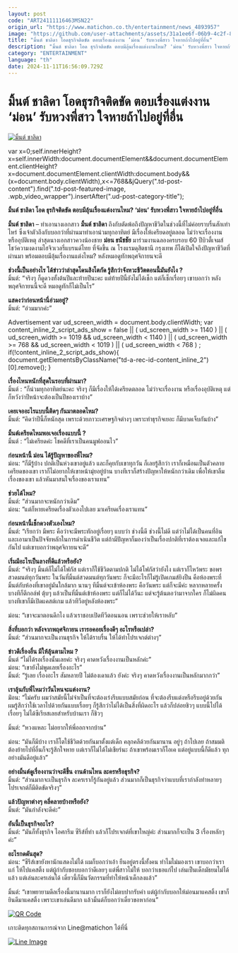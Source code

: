 ```yaml
---
layout: post
code: "ART24111116463MSN22"
origin_url: "https://www.matichon.co.th/entertainment/news_4893957"
image: "https://github.com/user-attachments/assets/31a1ee6f-06b9-4c2f-8e67-c540ed487ff7"
title: "มิ้นต์ ชาลิดา โอดธุรกิจติดขัด ตอบเรื่องแต่งงาน ‘ม่อน’ รับหวงพี่สาว ใจหายถ้าไปอยู่ที่อื่น"
description: "มิ้นต์ ชาลิดา โอด ธุรกิจติดขัด ตอบมีลุ้นเรื่องแต่งงานไหม? 'ม่อน' รับหวงพี่สาว ใจหายถ้าไปอยู่ที่อื่น"
category: "ENTERTAINMENT"
language: "th"
date: 2024-11-11T16:56:09.729Z
---
```


# มิ้นต์ ชาลิดา โอดธุรกิจติดขัด ตอบเรื่องแต่งงาน ‘ม่อน’ รับหวงพี่สาว ใจหายถ้าไปอยู่ที่อื่น

[![มิ้นต์ ชาลิดา](https://www.matichon.co.th/wp-content/uploads/2024/11/พี่สาว584.jpg "มิ้นต์ ชาลิดา")](https://www.matichon.co.th/wp-content/uploads/2024/11/พี่สาว584.jpg)

var x=0;self.innerHeight?x=self.innerWidth:document.documentElement&&document.documentElement.clientHeight?x=document.documentElement.clientWidth:document.body&&(x=document.body.clientWidth),x<=768&&jQuery(".td-post-content").find(".td-post-featured-image, .wpb\_video\_wrapper").insertAfter(".ud-post-category-title");

**มิ้นต์ ชาลิดา โอด ธุรกิจติดขัด ตอบมีลุ้นเรื่องแต่งงานไหม? ‘ม่อน’ รับหวงพี่สาว ใจหายถ้าไปอยู่ที่อื่น**

**มิ้นต์ ชาลิดา** – ทำเอานางเอกสาว **มิ้นต์ ชาลิดา** ถึงกับตัดพ้อถึงปัญหาชีวิตในช่วงนี้ที่ไม่ค่อยราบรื่นสักเท่าไหร่ ซึ่งเจ้าตัวถึงกับบอกว่าที่ผ่านมาทำเอาน่วมทุกอาทิตย์ มีเรื่องให้เครียดอยู่ตลอด ไม่ว่าจะเรื่องงาน หรืออุบัติเหตุ ล่าสุดนางเอกสาวควงน้องชาย **ม่อน ธนัชชัย** มาร่วมงานฉลองครบรอบ 60 ปีบิวตี้เจมส์ โชว์ความงดงามไฮจิวเวลรี่แบรนด์ไทย ที่จัดขึ้น ณ โรงแรมดุสิตธานี กรุงเทพ ก็ได้เปิดใจถึงปัญหาชีวิตที่ผ่านมา พร้อมตอบมีลุ้นเรื่องานแต่งไหม? หลังหมอดูทักพฤศจิกายนจะดี

**ช่วงนี้เป็นอย่างไร ได้ข่าวว่าล่าสุดโดนสิงโตกัด รู้สึกว่าจังหวะชีวิตตอนนี้มันยังไง ?**  
มิ้นต์: “จริงๆ ก็ดูดวงทั้งต้นปีและท้ายปีนะคะ แต่ท้ายปีนี้ยังไม่ได้เช็ก แต่ก็เช็กเรื่อยๆ เขาบอกว่า หลังพฤศจิกายนนี้จะดี หมอดูทักก็ไม่เป็นไร”

**แสดงว่าก่อนหน้านี่อ่วมอยู่?**  
มิ้นต์: “อ่วมมากค่ะ”

Advertisement var ud\_screen\_width = document.body.clientWidth; var content\_inline\_2\_script\_ads\_show = false || ( ud\_screen\_width >= 1140 ) || ( ud\_screen\_width >= 1019 && ud\_screen\_width < 1140 ) || ( ud\_screen\_width >= 768 && ud\_screen\_width < 1019 ) || ( ud\_screen\_width < 768 ) ; if(!content\_inline\_2\_script\_ads\_show){ document.getElementsByClassName("td-a-rec-id-content\_inline\_2")\[0\].remove(); }

**เรื่องไหนหนักที่สุดในรอบที่ผ่านมา?**  
มิ้นต์ : “ก็น่วมทุกอาทิตย์นะคะ จริงๆ ก็มีเรื่องให้ได้เครียดตลอด ไม่ว่าจะเรื่องงาน หรือเรื่องอุบัติเหตุ แต่ก็หวังว่าปีหน้าจะต้องเป็นปีของเราบ้าง”

**เคยเจออะไรแบบนี้ติดๆ กันมาตลอดไหม?**  
มิ้นต์: “คิดว่าปีนี้ก็หนักสุด เพราะด้วยภาวะเศรษฐกิจต่างๆ เพราะทำธุรกิจเยอะ ก็มีบาดเจ็บกันบ้าง”

**มิ้นต์เครียดไหมพอเจอเรื่องแบบนี้ ?**  
มิ้นต์ : “ไม่เครียดค่ะ โชคดีที่เราเป็นคนมูฟออนไว”

**ก่อนหน้านี้ ม่อน ได้รู้ปัญหาของพี่ไหม?**  
ม่อน: “ก็มีรู้บ้าง ปกติเป็นห่วงเขาอยู่แล้ว และก็คุยกับเขาทุกวัน ก็เลยรู้สึกว่า เราก็เหมือนเป็นตัวคลายเครียดของเขา เราก็ไม่อยากให้เขาหน้ามุ่ยอยู่บ้าน บางทีเราก็สร้างปัญหาให้หนักกว่าเดิม เพื่อให้เขาลืมเรื่องของเขา แล้วหันมาสนใจเรื่องของเราแทน”

**ช่วยได้ไหม?**  
มิ้นต์: “ส่วนมากจะหนักกว่าเดิม”  
ม่อน: “แต่ก็หายเครียดเรื่องตัวเองไปเลย มาเครียดเรื่องเราแทน”

**ก่อนหน้านี้เช็กดวงตัวเองไหม?**  
มิ้นต์: “เรียกว่า มีพระ คือว่าจะมีพระทักอยู่เรื่อยๆ แบบว่า ช่วงนี้ดี ช่วงนี้ไม่ดี แต่ว่าไม่ได้เป็นคนที่อินและเอามาเป็นปัจจัยหลักในการดำเนินชีวิต แต่ถ้ามีปัญหาก็มองว่าเป็นเรื่องปกติที่เราต้องเจอและแก้ไขกันไป แต่เขาบอกว่าพฤศจิกายนจะดี”

**เริ่มมีอะไรเป็นลางที่ดีแล้วหรือยัง?**  
มิ้นต์: “จริงๆ มิ้นต์ก็ไม่ได้โฟกัส แต่เราก็ใช้ชีวิตตามปกติ ไม่ได้โฟกัสว่ายังไง แต่เราก็ไหว้พระ ขอพร สวดมนต์ทุกวันพระ ในวันที่มิ้นต์สวดมนต์ทุกวันพระ ก็จะมีอะไรก็ไม่รู้เปิดเกมส์ยิงปืน คือห้องพระที่มิ้นต์กับห้องที่เขาอยู่มันใกล้มาก นานๆ ทีมิ้นต์จะเข้าห้องพระ คือวันพระ แต่ก็จะมีค่ะ หลากหลายครั้ง บางทีก็ตีกอล์ฟ ตุ้บๆ แล้วเป็นที่มิ้นต์เข้าห้องพระ แต่ก็ไม่ได้วีนะ แต่จะรู้ต้นตอว่ามาจากใคร ก็ไม่ผิดคน บางทีเขาก็มีเปิดแคสต์เกม แล้วทีวีอยู่หลังห้องพระ”

ม่อน: “เขาจะมาตอนดึกไง แล้วเราชอบเปิดทีวีตอนนอน เพราะช่วยให้เราหลับ”

**สิ่งที่บอกว่า หลังจากพฤศจิกายน เรารอคอยเรื่องดีๆ อะไรหรือเปล่า?**  
มิ้นต์: “ส่วนมากจะเป็นงานธุรกิจ ให้ได้ราบรื่น ให้ได้ทำโปรเจกต์ต่างๆ”

**ข่าวดีเรื่องอื่น มีให้ลุ้นตามไหม ?**  
มิ้นต์ “ไม่ได้รอเรื่องนั้นเลยค่ะ จริงๆ คาดหวังเรื่องงานเป็นหลักค่ะ”  
ม่อน: “เขายังไม่พูดเลยเรื่องอะไร”  
มิ้นต์: “รู้เลย เรื่องอะไร สัมหลายปี ไม่ต้องเดาแล้ว ยังค่ะ จริงๆ คาดหวังเรื่องงานเป็นหลักมากกว่า”

**เราลุ้นกับพี่ไหมว่าวันไหนจะแต่งงาน?**  
ม่ิอน: “ไม่ครับ ผมว่าสมัยนี้ไม่จำเป็นที่จะต้องเร่งรีบแบบสมัยก่อน ที่จะต้องรีบแต่งหรือรีบอยู่ด้วยกัน ผมรู้สึกว่าใช้เวลาไปด้วยกันแบบเรื่อยๆ ก็รู้สึกว่าไม่ได้เป็นสิ่งที่ผิดอะไร แล้วก็ปล่อยชิวๆ แบบนี้ไปได้เรื่อยๆ ไม่ได้ซีเรียสเลยสำหรับบ้านเรา ก็ชิวๆ

มิ้นต์: “หวงแหละ ไม่อยากให้พี่ออกจากบ้าน”

ม่อน: “มันก็มีบ้าง เราก็โตใช้ชีวิตด้วยกันมาตั้งแต่เด็ก คลุกคลีด้วยกันมานาน อยู่ๆ ถ้าไปเลย ถ้าสมมติต้องย้ายไปที่อื่นก็จะรู้สึกใจหาย เเต่เราก็ไม่ได้ไม่เชียร์นะ ถ้าเขาพร้อมเราก็โอเค แต่อยู่แบบนี้ก็ดีแล้ว ทุกอย่างมันดีอยู่แล้ว”

**อย่างมิ้นต์ดูเรื่องงานว่าจะดีขึ้น งานด้านไหน ละครหรือธุรกิจ?**  
มิ้นต์: “ส่วนมากจะเป็นธุรกิจ ละครเราก็รู้กันอยู่แล้ว ส่วนมากก็เป็นธุรกิจว่าแบบที่เรากำลังทำหลายๆ โปรเจกต์ก็มีติดขัดจริงๆ”

**แล้วปัญหาต่างๆ คลี่คลายบ้างหรือยัง?**  
มิ้นต์: “มันกำลังจะดีค่ะ”

**อันนี้เป็นธุรกิจอะไร?**  
มิ้นต์: “มันก็ทั้งธุรกิจ ไอศกรีม ซีรีส์ที่ทำ แล้วก็โปรเจกต์ที่เขาใหญ่ค่ะ ส่วนมากก็จะเป็น 3 เรื่องหลักๆ ค่ะ”

**อะไรกดดันสุด?**  
ม่อน: “ซีรีส์เขายังหานักแสดงไม่ได้ ผมก็บอกว่าเอ้า ยืนอยู่ตรงนี้ทั้งคน ทำไมไม่มองเรา เขาบอกว่าเราแก่ ให้ไปแคสติ้ง แต่ผู้กำกับชอบบอกว่าดีเลยๆ แต่พี่สาวไม่ให้ บอกว่าเธอแก่ไป เล่นเป็นเด็กมัธยมไม่ได้แล้ว แต่เล่นละครเล่นได้ เดี๋ยวนี้ก็มีนวัตกรรมที่ทำให้หน้าเด็กลงแล้ว”

มิ้นต์: “เขาพยายามดีลเรื่องนี้มานานมาก เราก็ยังไม่ตบปากรับคำ แต่ผู้กำกับบอกให้ม่อนมาแคสติ้ง เขาก็ยินดีมาแคสติ้ง เพราะเขาเล่นดีมาก แล้วมิ้นต์ก็บอกว่าเดี๋ยวขอหาก่อน”

[![QR Code](https://www.matichon.co.th/wp-content/uploads/2023/07/wob1371z.jpg)](https://lin.ee/ht0nDxX)

เกาะติดทุกสถานการณ์จาก Line@matichon ได้ที่นี่

[![Line Image](https://www.matichon.co.th/wp-content/uploads/2023/07/th.png)](https://lin.ee/ht0nDxX)